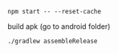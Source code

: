 
```npm start -- --reset-cache```

build apk (go to android folder)

```./gradlew assembleRelease```

